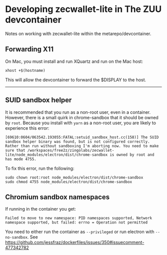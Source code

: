 # Developing zecwallet-lite in The ZUU devcontainer

Notes on working with zecwallet-lite within the metarepo/devcontainer.

## Forwarding X11

On Mac, you must install and run XQuartz and run on the Mac host:

```
xhost +$(hostname)
```

This will allow the devcontainer to forward the $DISPLAY to the host.

---

## SUID sandbox helper

It is recommended that you run as a non-root user, even in a container.
However, there is a small quirk in chrome-sandbox that it should be owned
by `root`. Because you install with `yarn` as a non-root user,
you are likely to experience this error:

```
[69610:0604/063542.193055:FATAL:setuid_sandbox_host.cc(158)] The SUID sandbox helper binary was found, but is not configured correctly. Rather than run without sandboxing I'm aborting now. You need to make sure that /workspaces/free2z/zingolabs/zecwallet-lite/node_modules/electron/dist/chrome-sandbox is owned by root and has mode 4755.
```

To fix this error, run the following:

```
sudo chown root:root node_modules/electron/dist/chrome-sandbox
sudo chmod 4755 node_modules/electron/dist/chrome-sandbox
```

## Chromium sandbox namespaces

If running in the container you get:

```
Failed to move to new namespace: PID namespaces supported, Network namespace supported, but failed: errno = Operation not permitted
```

You need to either run the container as `--privileged`
or run electron with `--no-sandbox`.
See https://github.com/jessfraz/dockerfiles/issues/350#issuecomment-477342782
